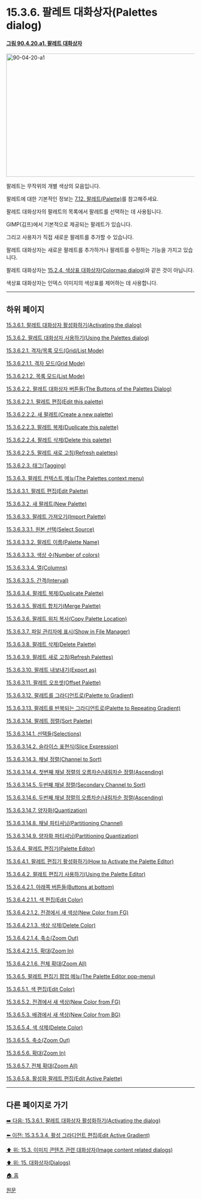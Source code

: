 # 15.3.6. 팔레트 대화상자(Palettes dialog)

<a id="90-04-20-a1"></a>

#### [그림 90.4.20.a1. 팔레트 대화상자](./90-04-0020-palette.md#90-04-20-a1)
<img width="850" height="328" alt="90-04-20-a1" src="https://github.com/user-attachments/assets/6eb5f1c5-b2d5-4cf6-bccc-9aae83656796" />

팔레트는 무작위의 개별 색상의 모음입니다.

팔레트에 대한 기본적인 정보는 [7.12. 팔레트(Palette)](./07-12-00-palettes.md)를 참고해주세요.

팔레트 대화상자의 팔레트의 목록에서 팔레트를 선택하는 데 사용됩니다.

GIMP(김프)에서 기본적으로 제공되는 팔레트가 있습니다.

그리고 사용자가 직접 새로운 팔레트를 추가할 수 있습니다.

팔레트 대화상자는 새로운 팔레트를 추가하거나 팔레트를 수정하는 기능을 가지고 있습니다.

팔레트 대화상자는 [15.2.4. 색상표 대화상자(Colormap dialog)](./15-02-04-00-colormap_dialog.md)와 같은 것이 아닙니다.

색상표 대화상자는 인덱스 이미지의 색상표를 제어하는 데 사용합니다.

***

## 하위 페이지

[15.3.6.1. 팔레트 대화상자 활성화하기(Activating the dialog)](./15-03-06-01-activating_the_dialog.md)

[15.3.6.2. 팔레트 대화상자 사용하기(Using the Palettes dialog)](./15-03-06-02-00-using_the_palettes_dialog.md)

[15.3.6.2.1. 격자/목록 모드(Grid/List Mode)](./15-03-06-02-01-00-grid_n_list_mode.md)

[15.3.6.2.1.1. 격자 모드(Grid Mode)](./15-03-06-02-01-01-grid_mode.md)

[15.3.6.2.1.2. 목록 모드(List Mode)](./15-03-06-02-01-02-list_mode.md)

[15.3.6.2.2. 팔레트 대화상자 버튼들(The Buttons of the Palettes Dialog)](./15-03-06-02-02-00-the_buttons_of_the_palettes_dialog.md)

[15.3.6.2.2.1. 팔레트 편집(Edit this palette)](./15-03-06-02-02-01-edit_this_palette.md)

[15.3.6.2.2.2. 새 팔레트(Create a new palette)](./15-03-06-02-02-02-create_a_new_palette.md)

[15.3.6.2.2.3. 팔레트 복제(Duplicate this palette)](./15-03-06-02-02-03-dupliate_this_palette.md)

[15.3.6.2.2.4. 팔레트 삭제(Delete this palette)](./15-03-06-02-02-04-delete_this_palette.md)

[15.3.6.2.2.5. 팔레트 새로 고침(Refresh palettes)](./15-03-06-02-02-05-refresh_palettes.md)

[15.3.6.2.3. 태그(Tagging)](./15-03-06-02-03-tagging.md)

[15.3.6.3. 팔레트 컨텍스트 메뉴(The Palettes context menu)](./15-03-06-03-00-the_palettes_context_menu.md)

[15.3.6.3.1. 팔레트 편집(Edit Palette)](./15-03-06-03-01-edit_palette.md)

[15.3.6.3.2. 새 팔레트(New Palette)](./15-03-06-03-02-new_palette.md)

[15.3.6.3.3. 팔레트 가져오기(Import Palette)](./15-03-06-03-03-00-import_palette.md)

[15.3.6.3.3.1. 원본 선택(Select Source)](./15-03-06-03-03-01-select_source.md)

[15.3.6.3.3.2. 팔레트 이름(Palette Name)](./15-03-06-03-03-02-palette_name.md)

[15.3.6.3.3.3. 색상 수(Number of colors)](./15-03-06-03-03-03-number_of_colors.md)

[15.3.6.3.3.4. 열(Columns)](./15-03-06-03-03-04-columns.md)

[15.3.6.3.3.5. 간격(Interval)](./15-03-06-03-03-05-interval.md)

[15.3.6.3.4. 팔레트 복제(Duplicate Palette)](./15-03-06-03-04-duplicate_palette.md)

[15.3.6.3.5. 팔레트 합치기(Merge Palette)](./15-03-06-03-05-merge_palette.md)

[15.3.6.3.6. 팔레트 위치 복사(Copy Palette Location)](./15-03-06-03-06-copy_palette_location.md)

[15.3.6.3.7. 파일 관리자에 표시(Show in File Manager)](./15-03-06-03-07-show_in_file_manager.md)

[15.3.6.3.8. 팔레트 삭제(Delete Palette)](./15-03-06-03-08-delete_palette.md)

[15.3.6.3.9. 팔레트 새로 고침(Refresh Palettes)](./15-03-06-03-09-refresh_palettes.md)

[15.3.6.3.10. 팔레트 내보내기(Export as)](./15-03-06-03-10-export_as.md)

[15.3.6.3.11. 팔레트 오프셋(Offset Palette)](./15-03-06-03-11-offset_palette.md)

[15.3.6.3.12. 팔레트를 그라디언트로(Palette to Gradient)](./15-03-06-03-12-palette_to_gradient.md)

[15.3.6.3.13. 팔레트를 반복되는 그라디언트로(Palette to Repeating Gradient)](./15-03-06-03-13-palette_to_repeating_gradient.md)

[15.3.6.3.14. 팔레트 정렬(Sort Palette)](./15-03-06-03-14-00-sort_palette.md)

[15.3.6.3.14.1. 선택들(Selections)](./15-03-06-03-14-01-selections.md)

[15.3.6.3.14.2. 슬라이스 표현식(Slice Expression)](./15-03-06-03-14-02-slice_expression.md)

[15.3.6.3.14.3. 채널 정렬(Channel to Sort)](./15-03-06-03-14-03-channel_to_sort.md)

[15.3.6.3.14.4. 첫번째 채널 정렬의 오름차순/내림차순 정렬(Ascending)](./15-03-06-03-14-04-ascending.md)

[15.3.6.3.14.5. 두번째 채널 정렬(Secondary Channel to Sort)](./15-03-06-03-14-05-secondary_channel_to_sort.md)

[15.3.6.3.14.6. 두번째 채널 정렬의 오름차순/내림차순 정렬(Ascending)](./15-03-06-03-14-06-ascending.md)

[15.3.6.3.14.7. 양자화(Quantization)](./15-03-06-03-14-07-quantization.md)

[15.3.6.3.14.8. 채널 파티셔닝(Partitioning Channel)](./15-03-06-03-14-08-partitioning_channel.md)

[15.3.6.3.14.9. 양자화 파티셔닝(Partitioning Quantization)](./15-03-06-03-14-09-partitioning_quantization.md)

[15.3.6.4. 팔레트 편집기(Palette Editor)](./15-03-06-04-00-palette_editor.md)

[15.3.6.4.1. 팔레트 편집기 활성화하기(How to Activate the Palette Editor)](./15-03-06-04-01-how_to_activate_the_palette_editor.md)

[15.3.6.4.2. 팔레트 편집기 사용하기(Using the Palette Editor)](./15-03-06-04-02-00-using_the_palette_editor.md)

[15.3.6.4.2.1. 아래쪽 버튼들(Buttons at bottom)](./15-03-06-04-02-01-00-buttons_at_bottom.md)

[15.3.6.4.2.1.1. 색 편집(Edit Color)](./15-03-06-04-02-01-01-edit_color.md)

[15.3.6.4.2.1.2. 전경에서 새 색상(New Color from FG)](./15-03-06-04-02-01-02-new_color_from_fg.md)

[15.3.6.4.2.1.3. 색상 삭제(Delete Color)](./15-03-06-04-02-01-03-delete_color.md)

[15.3.6.4.2.1.4. 축소(Zoom Out)](./15-03-06-04-02-01-04-zoom_out.md)

[15.3.6.4.2.1.5. 확대(Zoom In)](./15-03-06-04-02-01-05-zoom_in.md)

[15.3.6.4.2.1.6. 전체 확대(Zoom All)](./15-03-06-04-02-01-06-zoom_all.md)

[15.3.6.5. 팔레트 편집기 팝업 메뉴(The Palette Editor pop-menu)](./15-03-06-05-00-the_palette_editor_pop_menu.md)

[15.3.6.5.1. 색 편집(Edit Color)](./15-03-06-05-01-edit_color.md)

[15.3.6.5.2. 전경에서 새 색상(New Color from FG)](./15-03-06-05-02-new_color_from_fg.md)

[15.3.6.5.3. 배경에서 새 색상(New Color from BG)](./15-03-06-05-03-new_color_from_bg.md)

[15.3.6.5.4. 색 삭제(Delete Color)](./15-03-06-05-04-delete_color.md)

[15.3.6.5.5. 축소(Zoom Out)](./15-03-06-05-05-zoom_out.md)

[15.3.6.5.6. 확대(Zoom In)](./15-03-06-05-06-zoom_in.md)

[15.3.6.5.7. 전체 확대(Zoom All)](./15-03-06-05-07-zoom_all.md)

[15.3.6.5.8. 활성화 팔레트 편집(Edit Active Palette)](./15-03-06-05-08-edit_active_palette.md)

***

## 다른 페이지로 가기

[➡️ 다음: 15.3.6.1. 팔레트 대화상자 활성화하기(Activating the dialog)](./15-03-06-01-activating_the_dialog.md)

[⬅️ 이전: 15.3.5.3.4. 활성 그라디언트 편집(Edit Active Gradient)](./15-03-05-03-04-edit_active_gradient.md)

[⬆️ 위: 15.3. 이미지 콘텐츠 관련 대화상자(Image content related dialogs)](./15-03-00-image-content-related-dialogs.md)

[⬆️ 위: 15. 대화상자(Dialogs)](./15-00-dialogs.md)

[🏠 홈](./00-home.md)

[원문](https://docs.gimp.org/2.10/ko/gimp-palette-dialog.html)